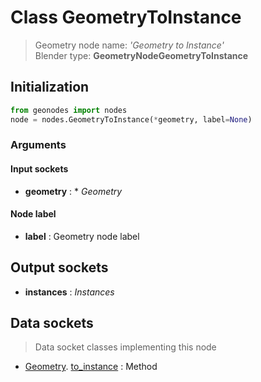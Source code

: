 
# Class GeometryToInstance

> Geometry node name: _'Geometry to Instance'_<br>Blender type:  **GeometryNodeGeometryToInstance**

## Initialization


```python
from geonodes import nodes
node = nodes.GeometryToInstance(*geometry, label=None)
```


### Arguments


#### Input sockets



- **geometry** : * _Geometry_



#### Node label



- **label** : Geometry node label



## Output sockets



- **instances** : _Instances_



## Data sockets

> Data socket classes implementing this node


- [Geometry](aaa). [to_instance](bbb) : Method


